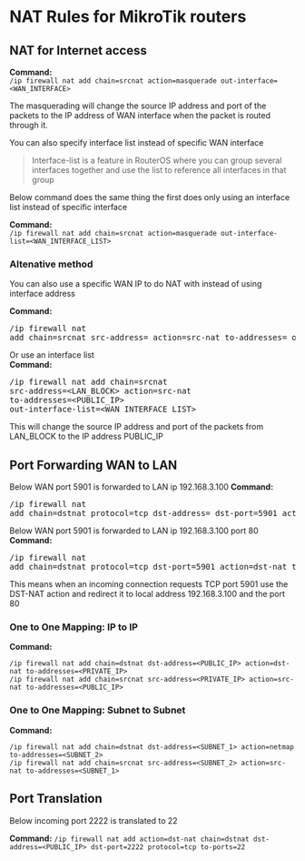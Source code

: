 # NAT Rules for MikroTik routers

## NAT for Internet access

**Command:**  
`/ip firewall nat add chain=srcnat action=masquerade out-interface=<WAN_INTERFACE>`  

The masquerading will change the source IP address and port of the packets to the IP address of WAN interface when the packet is routed through it. 

You can also specify interface list instead of specific WAN interface  
> Interface-list is a feature in RouterOS where you can group several interfaces together and use the list to reference all interfaces in that group   

Below command does the same thing the first does only using an interface list instead of specific interface  

**Command:**  
`/ip firewall nat add chain=srcnat action=masquerade out-interface-list=<WAN_INTERFACE_LIST>`


### Altenative method
You can also use a specific WAN IP to do NAT with instead of using interface address

**Command:**  
<pre>/ip firewall nat
add chain=srcnat src-address=<LAN_BLOCK> action=src-nat to-addresses=<PUBLIC_IP> out-interface=<WAN_INTERFACE></pre>

Or use an interface list  
**Command:** <pre>/ip firewall nat
add chain=srcnat src-address=<LAN_BLOCK> action=src-nat to-addresses=<PUBLIC_IP> out-interface-list=<WAN_INTERFACE_LIST></pre>

This will change the source IP address and port of the packets from LAN_BLOCK to the IP address PUBLIC_IP



## Port Forwarding WAN to LAN
Below WAN port 5901 is forwarded to LAN ip 192.168.3.100
**Command:**
<pre>
/ip firewall nat
add chain=dstnat protocol=tcp dst-address=<PUBLIC_IP> dst-port=5901 action=dst-nat to-addresses=192.168.3.100
</pre>

Below WAN port 5901 is forwarded to LAN ip 192.168.3.100 port 80  
**Command:**
<pre>
/ip firewall nat
add chain=dstnat protocol=tcp dst-port=5901 action=dst-nat to-addresses=192.168.3.100 to-ports=80
</pre>
This means when an incoming connection requests TCP port 5901 use the DST-NAT action and redirect it to local address 192.168.3.100 and the port 80


### One to One Mapping: IP to IP
**Command:**
```
/ip firewall nat add chain=dstnat dst-address=<PUBLIC_IP> action=dst-nat to-addresses=<PRIVATE_IP>
/ip firewall nat add chain=srcnat src-address=<PRIVATE_IP> action=src-nat to-addresses=<PUBLIC_IP>
```

### One to One Mapping: Subnet to Subnet
**Command:**
```
/ip firewall nat add chain=dstnat dst-address=<SUBNET_1> action=netmap to-addresses=<SUBNET_2>
/ip firewall nat add chain=srcnat src-address=<SUBNET_2> action=src-nat to-addresses=<SUBNET_1>
```

## Port Translation
Below incoming port 2222 is translated to 22

**Command:**
`/ip firewall nat add action=dst-nat chain=dstnat dst-address=<PUBLIC_IP> dst-port=2222 protocol=tcp to-ports=22`
